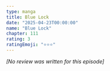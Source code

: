 ```yaml
---
type: manga
title: Blue Lock
date: "2025-04-23T00:00:00"
name: "Blue Lock"
chapter: 111
rating: 3
ratingEmoji: "⭐️⭐️⭐️"
---
```


_[No review was written for this episode]_